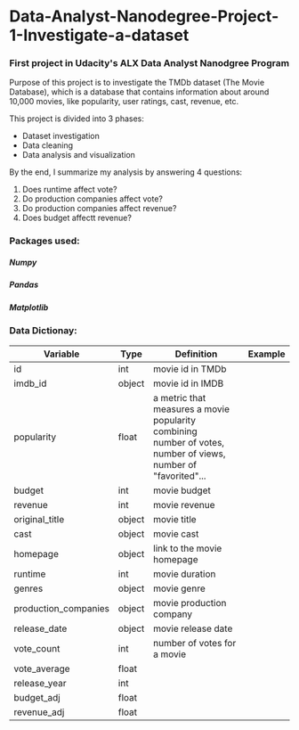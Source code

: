 # Data-Analyst-Nanodegree-Project-1-Investigate-a-dataset
### First project in Udacity's ALX Data Analyst Nanodgree Program

Purpose of this project is to investigate the TMDb dataset (The Movie Database), which is a database that contains information about around 10,000 movies, like popularity, user ratings, cast, revenue, etc. 

This project is divided into 3 phases: 
- Dataset investigation
- Data cleaning
- Data analysis and visualization 

By the end, I summarize my analysis by answering 4 questions: 
1. Does runtime affect vote?
2. Do production companies affect vote?
3. Do production companies affect revenue?
4. Does budget affectt revenue?

### Packages used: 
##### Numpy
##### Pandas 
##### Matplotlib

### Data Dictionay: 
| Variable | Type | Definition | Example |
| ------------- | ------------- |------------- |------------- |
| id | int | movie id in TMDb |  |
| imdb_id | object | movie id in IMDB |  |
| popularity | float | a metric that measures a movie popularity combining <br> number of votes, number of views, number of "favorited"... |  |
| budget | int | movie budget |  |
| revenue | int | movie revenue |  |
| original_title | object | movie title |  |
| cast | object | movie cast |  |
| homepage | object | link to the movie homepage |  |
| runtime | int | movie duration |  |
| genres | object | movie genre |  |
| production_companies | object | movie production company |  |
| release_date | object | movie release date |  |
| vote_count | int | number of votes for a movie |  |
| vote_average | float |  |  |
| release_year | int |  |  |
| budget_adj | float |  |  |
| revenue_adj | float |  |  |
